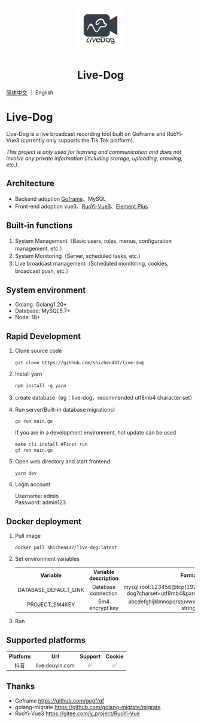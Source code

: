 <p align="center">
  <img src="web/src/assets/images/profile.jpg" height="128">
  <h1 align="center">Live-Dog</h1>
</p>

[简体中文](./README.md) ｜ English

# Live-Dog

Live-Dog is a live broadcast recording tool built on GoFrame and RuoYi-Vue3 (currently only supports the Tik Tok platform).

*This project is only used for learning and communication and does not involve any private information (including storage, uploading, crawling, etc.).*

## Architecture

- Backend adoption [Goframe](https://github.com/gogf/gf)、MySQL
- Front-end adoption vue3、[RuoYi-Vue3](https://gitee.com/y_project/RuoYi-Vue)、[Element Plus](https://element-plus.org/zh-CN/)

## Built-in functions

1. System Management（Basic users, roles, menus, configuration management, etc.）
2. System Monitoring（Server, scheduled tasks, etc.）
3. Live broadcast management（Scheduled monitoring, cookies, broadcast push, etc.）

## System environment

- Golang: Golang1.20+
- Database: MySQL5.7+
- Node: 18+

## Rapid Development

1. Clone source code

    `git clone https://github.com/shichen437/live-dog`

2. Install yarn

    ```
    npm install -g yarn 
    ```

3. create database（eg：live-dog，recommended utf8mb4 character set）

4. Run server(Built-in database migrations)

    ```
    go run main.go
    ```

    If you are in a development environment, hot update can be used

    ```
    make cli.install #First run
    gf run main.go
    ```

5. Open web directory and start frontend

    ```
    yarn dev 
    ```

6. Login account

    Username: admin \
    Password: admin123

## Docker deployment

1. Pull image
    ```
    docker pull shichen437/live-dog:latest
    ```

2. Set environment variables
    <table>
    <tr align="center">
      <th>Variable</th>
      <th>Variable description</th>
      <th>Format</th>
      <th>Required</th>
    </tr>
    <tr align="center">
      <td>DATABASE_DEFAULT_LINK</td>
      <td>Database connection</td>
      <td>mysql:root:123456@tcp(192.168.3.16:13306)/live-dog?charset=utf8mb4&parseTime=true&loc=Local</td>
      <td>Yes</td>
    </tr>
    <tr align="center">
      <td>PROJECT_SM4KEY</td>
      <td>Sm4 encrypt key</td>
      <td>abcdefghijklmnopqrstuvwxyz123456 (32-length string)</td>
      <td>No</td>
    </tr>
    </table>

3. Run

## Supported platforms

  <table>
    <tr align="center">
      <th>Platform</th>
      <th>Url</th>
      <th>Support</th>
      <th>Cookie</th>
    </tr>
    <tr align="center">
      <td>抖音</td>
      <td>live.douyin.com</td>
      <td>✅</td>
      <td>✅</td>
    </tr>
  </table>

## Thanks

- Goframe <https://github.com/gogf/gf>
- golang-migrate <https://github.com/golang-migrate/migrate>
- RuoYi-Vue3 <https://gitee.com/y_project/RuoYi-Vue>
